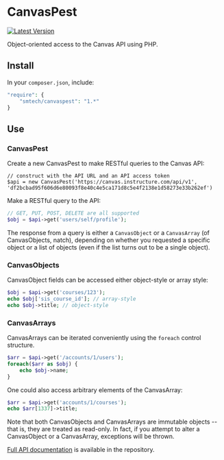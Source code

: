 # CanvasPest

[![Latest Version](https://img.shields.io/packagist/v/smtech/canvaspest.svg)](https://packagist.org/packages/smtech/canvaspest)

Object-oriented access to the Canvas API using PHP.

## Install

In your `composer.json`, include:

```PHP
"require": {
	"smtech/canvaspest": "1.*"
}
```

## Use

### CanvasPest

Create a new CanvasPest to make RESTful queries to the Canvas API:

```
// construct with the API URL and an API access token
$api = new CanvasPest('https://canvas.instructure.com/api/v1', 'df2bcbad95f606d6e80093f8e40c4e5ca171d8c5e4f2138e1d58273e33b262ef')
```

Make a RESTful query to the API:

```PHP
// GET, PUT, POST, DELETE are all supported
$obj = $api->get('users/self/profile');
```

The response from a query is either a `CanvasObject` or a `CanvasArray` (of CanvasObjects, natch), depending on whether you requested a specific object or a list of objects (even if the list turns out to be a single object).

### CanvasObjects

CanvasObject fields can be accessed either object-style or array style:

```PHP
$obj = $api->get('courses/123');
echo $obj['sis_course_id']; // array-style
echo $obj->title; // object-style
```

### CanvasArrays

CanvasArrays can be iterated conveniently using the `foreach` control structure.

```PHP
$arr = $api->get('/accounts/1/users');
foreach($arr as $obj) {
	echo $obj->name;
}
```

One could also access arbitrary elements of the CanvasArray:

```PHP
$arr = $api->get('accounts/1/courses');
echo $arr[1337]->title;
```

Note that both CanvasObjects and CanvasArrays are immutable objects -- that is, they are treated as read-only. In fact, if you attempt to alter a CanvasObject or a CanvasArray, exceptions will be thrown.

[Full API documentation](https://htmlpreview.github.io/?https://raw.githubusercontent.com/smtech/canvaspest/master/doc/namespaces/smtech.CanvasPest.html) is available in the repository.
